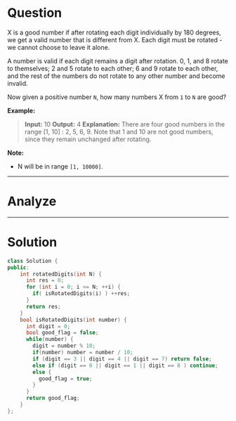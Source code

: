 
# Question

X is a good number if after rotating each digit individually by 180 degrees, we get a valid number that is different from X. Each digit must be rotated - we cannot choose to leave it alone.

A number is valid if each digit remains a digit after rotation. 0, 1, and 8 rotate to themselves; 2 and 5 rotate to each other; 6 and 9 rotate to each other, and the rest of the numbers do not rotate to any other number and become invalid.

Now given a positive number  `N`, how many numbers X from  `1`  to  `N`  are good?

**Example:**

> **Input:** 10
> **Output:** 4
> **Explanation:** 
> There are four good numbers in the range [1, 10] : 2, 5, 6, 9.
Note that 1 and 10 are not good numbers, since they remain unchanged after rotating.

**Note:**

- N will be in range  `[1, 10000]`.


-------

# Analyze


--------

# Solution

```cpp
class Solution {
public:
    int rotatedDigits(int N) {
      int res = 0;
      for (int i = 0; i <= N; ++i) {
        if( isRotatedDigits(i) ) ++res;
      }
      return res;
    }
    bool isRotatedDigits(int number) {
      int digit = 0;
      bool good_flag = false;
      while(number) {
        digit = number % 10;
        if(number) number = number / 10; 
        if (digit == 3 || digit == 4 || digit == 7) return false;
        else if (digit == 0 || digit == 1 || digit == 8 ) continue;
        else {
          good_flag = true;
        }
      }
      return good_flag;
    }
};
```